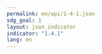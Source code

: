 ```yaml
---
permalink: en/api/1-4-1.json
sdg_goal: 1
layout: json_indicator
indicator: "1.4.1"
lang: en
---
```


